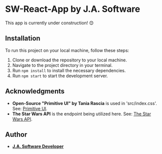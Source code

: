 # SW-React-App by J.A. Software

This app is currently under construction! 😊

## Installation

To run this project on your local machine, follow these steps:

1. Clone or download the repository to your local machine.
2. Navigate to the project directory in your terminal.
3. Run `npm install` to install the necessary dependencies.
4. Run `npm start` to start the development server.

## Acknowledgments

- **Open-Source "Primitive UI" by Tania Rascia** is used in 'src/index.css'. See: [Primitive UI](https://github.com/taniarascia/primitive).
- **The Star Wars API** is the endpoint being utilized here. See: [The Star Wars API](https://swapi.dev).

## Author

- **[J.A. Software Developer](https://github.com/j-a-software)**
